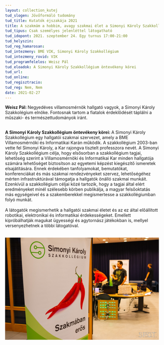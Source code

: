 ```yaml
---
layout: collection_kutej
tud_slogen: Jövőformáló tudomány
tud_title: Kutatók éjszakája 2021
title: A szakmám a hobbim, avagy szakmai élet a Simonyi Károly Szakkollégiumban
tud_tipus: Csak személyes jelenléttel látogatható
tud_idopont: 2021. szeptember 24. Egy turnus 17:00-21:00
tud_helyszin:
tud_reg_hamarosan:
tud_intezmeny: BME VIK, Simonyi Károly Szakkollégium
tud_intezmeny_rovid: VIK
tud_programfelelos: Weisz Pál
tud_eloadok: A Simonyi Károly Szakkollégium öntevékeny körei
tud_url:
tud_online:
tud_regisztracio:
tud_reg: Nem, Nem
date: 2021-02-27
---
```


<b> Weisz Pál: </b> Negyedéves villamosmérnök hallgató vagyok, a Simonyi Károly Szakkolégium elnöke. Fontosnak tartom a fiatalok érdeklődését táplálni a műszaki- és természettudományok iránt.<br><br>

<b> A Simonyi Károly Szakkollégium öntevékeny körei: </b>
A Simonyi Károly Szakkollégium egy hallgatói szakmai szervezet, amely a BME Villamosmérnöki és Informatikai Karán működik. A szakkollégium 2003-ban vette fel Simonyi Károly, a Kar rajongva tisztelt professzora nevét. A Simonyi Károly Szakkollégium célja, hogy elsősorban a szakkollégium tagjai, lehetőség szerint a Villamosmérnöki és Informatikai Kar minden hallgatója számára lehetőséget biztosítson az egyetemi képzést kiegészítő ismeretek elsajátítására. Ennek érdekében tanfolyamokat, bemutatókat, konferenciákat és más szakmai rendezvényeket szervez, lehetőségéhez mérten infrastruktúrával támogatja a hallgatók önálló szakmai munkáit. Ezenkívül a szakkollégium céljai közé tartozik, hogy a tagjai által elért eredményeket minél szélesebb körben publikálja, a magyar felsőoktatás más egységeivel és a szakemberekkel megismertesse a szakkollégiumban folyó munkát.
<br><br>
A látogatók megismerhetik a hallgatói szakmai életet és az ez által előállított robotikai, elektronikai és informatikai érdekességeket. Emellett kipróbálhatják magukat ügyességi és agytornász játékokban is, mellyel versenyezhetnek a többi látogatóval.

<br>

<img src="images/a_szakmam_a_hobbim_avagy_szakmai_elet_a_simonyi_karoly_szakkollegiumban.jpg" max-width="500" class="center"> 


